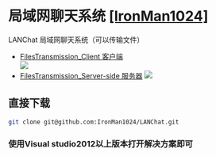 局域网聊天系统  [[IronMan1024]](https://github.com/IronMan1024/) 
=
LANChat 局域网聊天系统（可以传输文件）<br>
* [FilesTransmission_Client 客户端](https://github.com/IronMan1024/LANChat/tree/master/FilesTransmission_Client)<br>
![](https://github.com/IronMan1024/LANChat/blob/master/doc/kehuduan.jpg)
* [FilesTransmission_Server-side 服务器](https://github.com/IronMan1024/LANChat/tree/master/FilesTransmission_Server-side)
![](https://github.com/IronMan1024/LANChat/blob/master/doc/servers.jpg)

## 直接下载
```bash
git clone git@github.com:IronMan1024/LANChat.git
```
### 使用Visual studio2012以上版本打开解决方案即可
